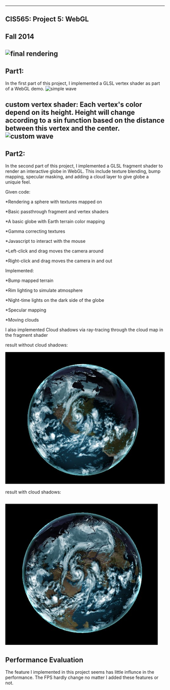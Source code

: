 ﻿-------------------------------------------------------------------------------
CIS565: Project 5: WebGL
-------------------------------------------------------------------------------
Fall 2014
-------------------------------------------------------------------------------
![final rendering](https://raw.githubusercontent.com/XJMa/Project5-WebGL/master/result/pic1.gif)
-------------------------------------------------------------------------------
Part1:
-------------------------------------------------------------------------------
In the first part of this project, I implemented a GLSL vertex shader as 
part of a WebGL demo. 
![simple wave](https://raw.githubusercontent.com/XJMa/Project5-WebGL/master/result/part11.gif)

custom vertex shader: Each vertex's color depend on its height. Height will change according to a sin function based on 
the distance between this vertex and the center.
![custom wave](https://raw.githubusercontent.com/XJMa/Project5-WebGL/master/result/part12.gif)
-------------------------------------------------------------------------------
Part2:
-------------------------------------------------------------------------------
In the second part of this project, I implemented a GLSL fragment shader
to render an interactive globe in WebGL. This include texture blending,
bump mapping, specular masking, and adding a cloud layer to give globe a 
uniquie feel.

Given code:

*Rendering a sphere with textures mapped on

*Basic passthrough fragment and vertex shaders

*A basic globe with Earth terrain color mapping

*Gamma correcting textures

*Javascript to interact with the mouse

*Left-click and drag moves the camera around

*Right-click and drag moves the camera in and out

Implemented:

*Bump mapped terrain

*Rim lighting to simulate atmosphere

*Night-time lights on the dark side of the globe

*Specular mapping

*Moving clouds


I also implemented Cloud shadows via ray-tracing through the cloud map in the fragment shader

result without cloud shadows:

![without cloud shadow](https://raw.githubusercontent.com/XJMa/Project5-WebGL/master/result/withoutshadow.jpg)

result with cloud shadows:

![without cloud shadow](https://raw.githubusercontent.com/XJMa/Project5-WebGL/master/result/withshadow.jpg)
-------------------------------------------------------------------------------
Performance Evaluation
-------------------------------------------------------------------------------
The feature I implemented in this project seems has little influnce in the performance. The FPS hardly change no matter I added these features or not.
